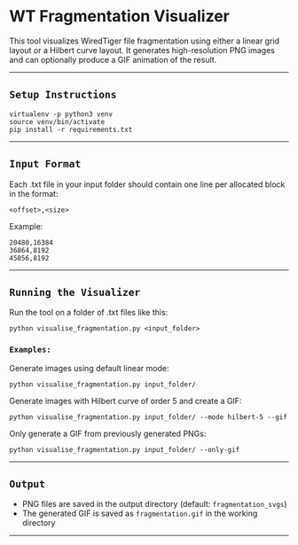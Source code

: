 # WT Fragmentation Visualizer

This tool visualizes WiredTiger file fragmentation using either a linear grid layout or a Hilbert curve layout. It generates high-resolution PNG images and can optionally produce a GIF animation of the result.

---

## `Setup Instructions`

```
virtualenv -p python3 venv
source venv/bin/activate
pip install -r requirements.txt
```

---

## `Input Format`

Each .txt file in your input folder should contain one line per allocated block in the format:

```
<offset>,<size>
```

Example:

```
20480,16384
36864,8192
45056,8192
```

---

## `Running the Visualizer`

Run the tool on a folder of .txt files like this:

```
python visualise_fragmentation.py <input_folder>
```

### `Examples:`

Generate images using default linear mode:

```
python visualise_fragmentation.py input_folder/
```

Generate images with Hilbert curve of order 5 and create a GIF:

```
python visualise_fragmentation.py input_folder/ --mode hilbert-5 --gif
```

Only generate a GIF from previously generated PNGs:

```
python visualise_fragmentation.py input_folder/ --only-gif
```

---

## `Output`

- PNG files are saved in the output directory (default: `fragmentation_svgs`)
- The generated GIF is saved as `fragmentation.gif` in the working directory

---
